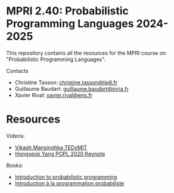 # MPRI 2.40: Probabilistic Programming Languages 2024-2025

This repository contains all the resources for the MPRI course on "Probabilistic Programming Languages".

Contacts

- Christine Tasson: <christine.tasson@lip6.fr>
- Guillaume Baudart: <guillaume.baudart@inria.fr>
- Xavier Rival: <xavier.rival@ens.fr>

# Resources

Videos:
- [Vikash Mansinghka TEDxMIT](https://www.youtube.com/watch?v=8j2S7BRRWus)
- [Hongseok Yang POPL 2020 Keynote](https://www.youtube.com/watch?v=QsKsbZXr6Ok)

Books:
- [Introduction to probabilistic programming](https://arxiv.org/abs/1809.10756)
- [Introduction à la programmation probabiliste](./cours/ejcim.pdf)
